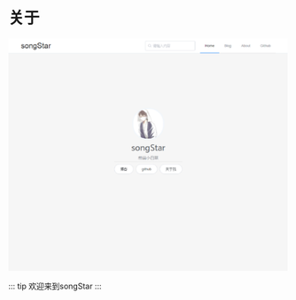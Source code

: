# 关于

![](./images/bg.jpg)

::: tip  欢迎来到songStar
:::
<template>
  <page-nav type="blog"></page-nav>
</template>